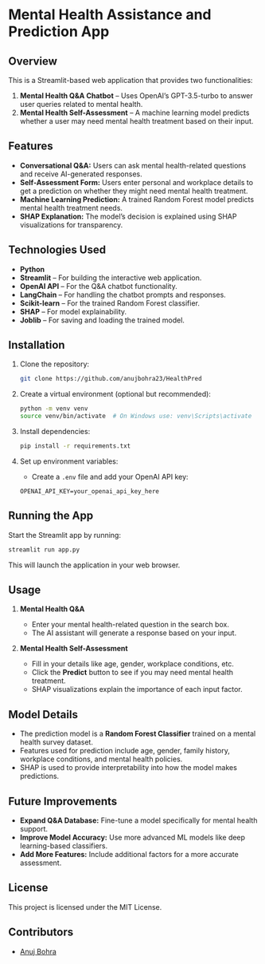 # Mental Health Assistance and Prediction App

## Overview

This is a Streamlit-based web application that provides two functionalities:

1. **Mental Health Q&A Chatbot** – Uses OpenAI’s GPT-3.5-turbo to answer user queries related to mental health.
2. **Mental Health Self-Assessment** – A machine learning model predicts whether a user may need mental health treatment based on their input.

## Features

- **Conversational Q&A:** Users can ask mental health-related questions and receive AI-generated responses.
- **Self-Assessment Form:** Users enter personal and workplace details to get a prediction on whether they might need mental health treatment.
- **Machine Learning Prediction:** A trained Random Forest model predicts mental health treatment needs.
- **SHAP Explanation:** The model’s decision is explained using SHAP visualizations for transparency.

## Technologies Used

- **Python**
- **Streamlit** – For building the interactive web application.
- **OpenAI API** – For the Q&A chatbot functionality.
- **LangChain** – For handling the chatbot prompts and responses.
- **Scikit-learn** – For the trained Random Forest classifier.
- **SHAP** – For model explainability.
- **Joblib** – For saving and loading the trained model.

## Installation

1. Clone the repository:

   ```bash
   git clone https://github.com/anujbohra23/HealthPred
   ```

2. Create a virtual environment (optional but recommended):

   ```bash
   python -m venv venv
   source venv/bin/activate  # On Windows use: venv\Scripts\activate
   ```

3. Install dependencies:

   ```bash
   pip install -r requirements.txt
   ```

4. Set up environment variables:
   - Create a `.env` file and add your OpenAI API key:
   ```
   OPENAI_API_KEY=your_openai_api_key_here
   ```

## Running the App

Start the Streamlit app by running:

```bash
streamlit run app.py
```

This will launch the application in your web browser.

## Usage

1. **Mental Health Q&A**

   - Enter your mental health-related question in the search box.
   - The AI assistant will generate a response based on your input.

2. **Mental Health Self-Assessment**
   - Fill in your details like age, gender, workplace conditions, etc.
   - Click the **Predict** button to see if you may need mental health treatment.
   - SHAP visualizations explain the importance of each input factor.

## Model Details

- The prediction model is a **Random Forest Classifier** trained on a mental health survey dataset.
- Features used for prediction include age, gender, family history, workplace conditions, and mental health policies.
- SHAP is used to provide interpretability into how the model makes predictions.

## Future Improvements

- **Expand Q&A Database:** Fine-tune a model specifically for mental health support.
- **Improve Model Accuracy:** Use more advanced ML models like deep learning-based classifiers.
- **Add More Features:** Include additional factors for a more accurate assessment.

## License

This project is licensed under the MIT License.

## Contributors

- [Anuj Bohra](https://github.com/anujbohra23)
